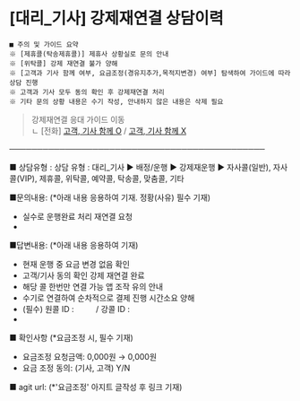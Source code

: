 # [대리_기사] 강제재연결 상담이력

```
■ 주의 및 가이드 요약  
※ [제휴콜(탁송제휴콜)] 제휴사 상황실로 문의 안내  
※ [위탁콜] 강제 재연결 불가 양해  
※ [고객과 기사 함께 여부, 요금조정(경유지추가,목적지변경) 여부] 탐색하여 가이드에 따라 상담 진행  
※ 고객과 기사 모두 동의 확인 후 강제재연결 처리  
※ 기타 문의 상황 내용은 수기 작성, 안내하지 않은 내용은 삭제 필요
```

> 강제재연결 응대 가이드 이동  
ㄴ [전화] [고객, 기사 함께 O](https://kakaomobilitysupport.zendesk.com/hc/ko/articles/30696500116249) / [고객, 기사 함께 X](https://kakaomobilitysupport.zendesk.com/hc/ko/articles/30696546913177)

──────────────────────────────────────────────

■ 상담유형 : 상담 유형 : 대리\_기사 ▶ 배정/운행 ▶ 강제재운행 ▶ 자사콜(일반), 자사콜(VIP), 제휴콜, 위탁콜, 예약콜, 탁송콜, 맞춤콜, 기타

■문의내용: (\*아래 내용 응용하여 기재. 정황(사유) 필수 기재)  
- 실수로 운행완료 처리 재연결 요청  
-

■답변내용: (\*아래 내용 응용하여 기재)  
- 현재 운행 중 요금 변경 없음 확인  
- 고객/기사 동의 확인 강제 재연결 완료  
- 해당 콜 한번만 연결 가능 앱 조작 유의 안내  
- 수기로 연결하여 순차적으로 결제 진행 시간소요 양해  
- (필수) 원콜 ID :          / 강콜 ID :  
-

■ 확인사항 (\*요금조정 시, 필수 기재)  
- 요금조정 요청금액: 0,000원 → 0,000원  
- 요금 조정 동의: (기사, 고객) Y/N

■ agit url: (\*'요금조정' 아지트 글작성 후 링크 기재)
